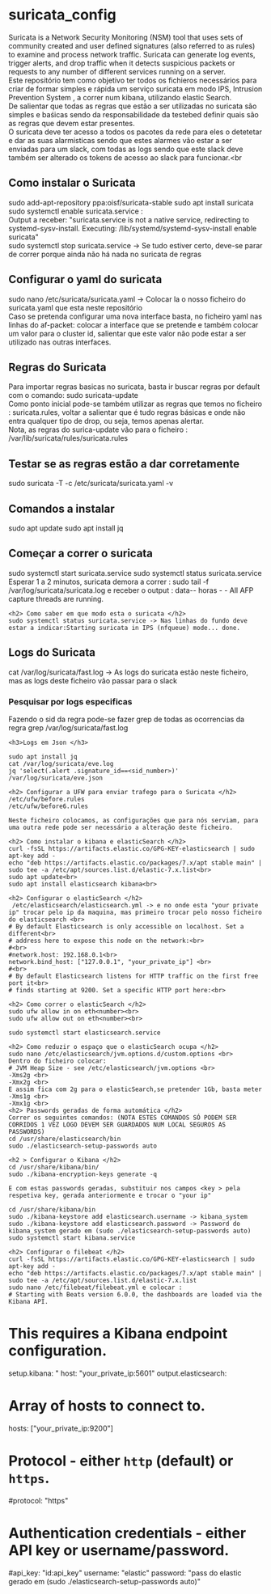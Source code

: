 # suricata_config
Suricata is a Network Security Monitoring (NSM) tool that uses sets of community created and user defined signatures (also referred to as rules) to examine and process network traffic. Suricata can generate log events, trigger alerts, and drop traffic when it detects suspicious packets or requests to any number of different services running on a server.<br>
Este repositório tem como objetivo ter todos os fichieros necessários para criar de formar simples e rápida um serviço suricata em modo IPS, Intrusion Prevention System , a correr num kibana, utilizando elastic Search.<br>
De salientar que todas as regras que estão a ser utilizadas no suricata são simples e baśicas sendo da responsabilidade da testebed definir quais são as regras que devem estar presentes.<br>
O suricata deve ter acesso a todos os pacotes da rede para eles o detetetar e dar as suas alarmisticas sendo que estes alarmes vão estar a ser enviadas para um slack, com todas as logs sendo que este slack deve também ser alterado os tokens de acesso ao slack para funcionar.<br
>

<h2> Como instalar o Suricata </h2>
sudo add-apt-repository ppa:oisf/suricata-stable
sudo apt install suricata
sudo systemctl enable suricata.service : <br>
Output a receber:  "suricata.service is not a native service, redirecting to systemd-sysv-install.
Executing: /lib/systemd/systemd-sysv-install enable suricata" <br>
sudo systemctl stop suricata.service  -> Se tudo estiver certo, deve-se parar de correr porque ainda não há nada no suricata de regras

<h2> Configurar o yaml do suricata </h2>
sudo nano /etc/suricata/suricata.yaml  -> Colocar la o nosso ficheiro do suricata.yaml que esta neste repositório <br>
Caso se pretenda configurar uma nova interface basta, no ficheiro yaml nas linhas do af-packet: colocar a interface que se pretende e também colocar um valor para o cluster id, salientar que este valor não pode estar a ser utilizado nas outras interfaces.<br>

<h2> Regras do Suricata </h2>
Para importar regras basicas no suricata, basta ir buscar regras por default com o comando: sudo suricata-update<br>
Como ponto inicial pode-se também utilizar as regras que temos no ficheiro : suricata.rules, voltar a salientar que é tudo regras básicas e onde não entra qualquer tipo de drop, ou seja, temos apenas alertar.<br>
Nota, as regras do surica-update vão para o ficheiro : /var/lib/suricata/rules/suricata.rules <br>

<h2> Testar se as regras estão a dar corretamente </h2>
	sudo suricata -T -c /etc/suricata/suricata.yaml -v
<h2 > Comandos a instalar </h2>
sudo apt update
sudo apt install jq

<h2> Começar a correr o suricata </h2>
	sudo systemctl start suricata.service
	sudo systemctl status suricata.service
  Esperar 1 a 2 minutos, suricata demora a correr :
    sudo tail -f /var/log/suricata/suricata.log  e receber o output : data-- horas - <Info> - All AFP capture threads are running.
  
	<h2> Como saber em que modo esta o suricata </h2>
	sudo systemctl status suricata.service -> Nas linhas do fundo deve estar a indicar:Starting suricata in IPS (nfqueue) mode... done.

  <h2> Logs do Suricata </h2>
cat  /var/log/suricata/fast.log -> As logs do suricata estão neste ficheiro, mas as logs deste ficheiro vão passar para o slack
  <h3> Pesquisar por logs especificas </h3>
  Fazendo o sid da regra pode-se fazer grep de todas as ocorrencias da regra
   grep <sid_number> /var/log/suricata/fast.log

	<h3>Logs em Json </h3>
	
	sudo apt install jq
	cat /var/log/suricata/eve.log
	jq 'select(.alert .signature_id==<sid_number>)' /var/log/suricata/eve.json

	<h2> Configurar a UFW para enviar trafego para o Suricata </h2>
	/etc/ufw/before.rules
	/etc/ufw/before6.rules
	
	Neste ficheiro colocamos, as configurações que para nós serviam, para uma outra rede pode ser necessário a alteração deste ficheiro.
	
	<h2> Como instalar o kibana e elasticSearch </h2>
	curl -fsSL https://artifacts.elastic.co/GPG-KEY-elasticsearch | sudo apt-key add -
	echo "deb https://artifacts.elastic.co/packages/7.x/apt stable main" | sudo tee -a /etc/apt/sources.list.d/elastic-7.x.list<br>
	sudo apt update<br>
	sudo apt install elasticsearch kibana<br>

	<h2> Configurar o elasticSearch </h2>
	 /etc/elasticsearch/elasticsearch.yml -> e no onde esta "your private ip" trocar pelo ip da maquina, mas primeiro trocar pelo nosso ficheiro do elasticsearch <br>
	# By default Elasticsearch is only accessible on localhost. Set a different<br>
	# address here to expose this node on the network:<br>
	#<br>
	#network.host: 192.168.0.1<br>
	network.bind_host: ["127.0.0.1", "your_private_ip"] <br>
	#<br>
	# By default Elasticsearch listens for HTTP traffic on the first free port it<br>
	# finds starting at 9200. Set a specific HTTP port here:<br>
	
	<h2> Como correr o elasticSearch </h2>
	sudo ufw allow in on eth<number><br>
	sudo ufw allow out on eth<number><br>

	sudo systemctl start elasticsearch.service
	
	<h2> Como reduzir o espaço que o elasticSearch ocupa </h2>
	sudo nano /etc/elasticsearch/jvm.options.d/custom.options <br>
	Dentro do ficheiro colocar:
	# JVM Heap Size - see /etc/elasticsearch/jvm.options <br>
	-Xms2g <br>
	-Xmx2g <br>
	E assim fica com 2g para o elasticSearch,se pretender 1Gb, basta meter 
	-Xms1g <br>
	-Xmx1g <br>
	<h2> Passwords geradas de forma automática </h2>
	Correr os seguintes comandos: (NOTA ESTES COMANDOS SÓ PODEM SER CORRIDOS 1 VEZ LOGO DEVEM SER GUARDADOS NUM LOCAL SEGUROS AS PASSWORDS)
	cd /usr/share/elasticsearch/bin
	sudo ./elasticsearch-setup-passwords auto
	
	<h2 > Configurar o Kibana </h2>
	cd /usr/share/kibana/bin/
	sudo ./kibana-encryption-keys generate -q
	
	E com estas passwords geradas, substituir nos campos <key > pela respetiva key, gerada anteriormente e trocar o "your ip"
	
	cd /usr/share/kibana/bin 
	sudo ./kibana-keystore add elasticsearch.username -> kibana_system
	sudo ./kibana-keystore add elasticsearch.password -> Password do kibana_system gerado em (sudo ./elasticsearch-setup-passwords auto)
	sudo systemctl start kibana.service

	<h2> Configurar o filebeat </h2>
	curl -fsSL https://artifacts.elastic.co/GPG-KEY-elasticsearch | sudo apt-key add -
	echo "deb https://artifacts.elastic.co/packages/7.x/apt stable main" | sudo tee -a /etc/apt/sources.list.d/elastic-7.x.list
	sudo nano /etc/filebeat/filebeat.yml e colocar :
	# Starting with Beats version 6.0.0, the dashboards are loaded via the Kibana API.
# This requires a Kibana endpoint configuration.
setup.kibana:
"
  host: "your_private_ip:5601" 
output.elasticsearch:
  # Array of hosts to connect to.
  hosts: ["your_private_ip:9200"]

  # Protocol - either `http` (default) or `https`.
  #protocol: "https"

  # Authentication credentials - either API key or username/password.
  #api_key: "id:api_key"
  username: "elastic"
  password: "pass do elastic gerado em  (sudo ./elasticsearch-setup-passwords auto)"
